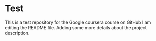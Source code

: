 # Test
This is a test repository for the Google coursera course on GitHub
I am editing the README file. Adding some more details about the project description.
